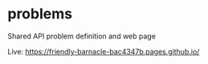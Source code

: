 # problems
Shared API problem definition and web page


Live: https://friendly-barnacle-bac4347b.pages.github.io/
